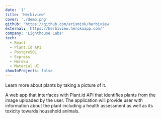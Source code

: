 ```yaml
---
date: '1'
title: 'Herbiview'
cover: './demo.png'
github: 'https://github.com/arismink/herbiview'
external: 'https://herbiview.herokuapp.com/'
company: 'Lighthouse Labs'
tech:
  - React
  - Plant.id API
  - PostgreSQL
  - Express
  - Heroku
  - Material UI
showInProjects: false
---
```


Learn more about plants by taking a picture of it.

A web app that interfaces with Plant.id API that identifies plants from the image uploaded by the user. The application will provide user with information about the plant including a health assessment as well as its toxicity towards household animals.
